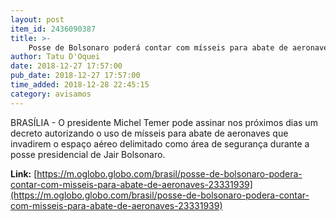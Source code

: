 ```yaml
---
layout: post
item_id: 2436090387
title: >-
    Posse de Bolsonaro poderá contar com mísseis para abate de aeronaves
author: Tatu D'Oquei
date: 2018-12-27 17:57:00
pub_date: 2018-12-27 17:57:00
time_added: 2018-12-28 22:45:15
category: avisamos
---
```


BRASÍLIA - O presidente Michel Temer pode assinar nos próximos dias um decreto autorizando o uso de mísseis para abate de aeronaves que invadirem o espaço aéreo delimitado como área de segurança durante a posse presidencial de Jair Bolsonaro.

**Link:** [https://m.oglobo.globo.com/brasil/posse-de-bolsonaro-podera-contar-com-misseis-para-abate-de-aeronaves-23331939](https://m.oglobo.globo.com/brasil/posse-de-bolsonaro-podera-contar-com-misseis-para-abate-de-aeronaves-23331939)

